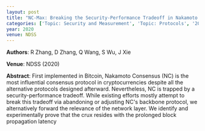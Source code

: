 ```yaml
---
layout: post
title: "NC-Max: Breaking the Security-Performance Tradeoff in Nakamoto Consensus"
categories: ['Topic: Security and Measurement', 'Topic: Protocols', '2020', 'Venue: NDSS']
year: 2020
venue: NDSS
---
```

**Authors**: R Zhang, D Zhang, Q Wang, S Wu, J Xie

**Venue**: NDSS (2020)

**Abstract**: First implemented in Bitcoin, Nakamoto Consensus (NC) is the most influential consensus protocol in cryptocurrencies despite all the alternative protocols designed afterward. Nevertheless, NC is trapped by a security-performance tradeoff. While existing efforts mostly attempt to break this tradeoff via abandoning or adjusting NC's backbone protocol, we alternatively forward the relevance of the network layer. We identify and experimentally prove that the crux resides with the prolonged block propagation latency
